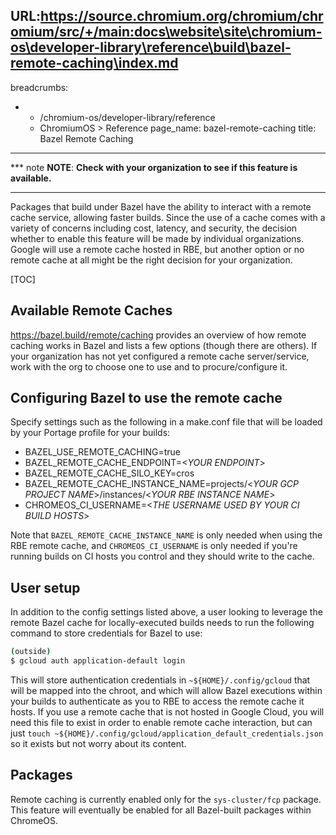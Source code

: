 URL:https://source.chromium.org/chromium/chromium/src/+/main:docs\website\site\chromium-os\developer-library\reference\build\bazel-remote-caching\index.md
---
breadcrumbs:
- - /chromium-os/developer-library/reference
  - ChromiumOS > Reference
page_name: bazel-remote-caching
title: Bazel Remote Caching
---

*** note
**NOTE**: **Check with your organization to see if this feature is available.**
***

Packages that build under Bazel have the ability to interact with a remote cache
service, allowing faster builds. Since the use of a cache comes with a variety
of concerns including cost, latency, and security, the decision whether to
enable this feature will be made by individual organizations. Google will use a
remote cache hosted in RBE, but another option or no remote cache at all might
be the right decision for your organization.

[TOC]

## Available Remote Caches

https://bazel.build/remote/caching provides an overview of how remote caching
works in Bazel and lists a few options (though there are others). If your
organization has not yet configured a remote cache server/service, work with the
org to choose one to use and to procure/configure it.

## Configuring Bazel to use the remote cache

Specify settings such as the following in a make.conf file that will be loaded
by your Portage profile for your builds:
* BAZEL_USE_REMOTE_CACHING=true
* BAZEL_REMOTE_CACHE_ENDPOINT=<*YOUR ENDPOINT*>
* BAZEL_REMOTE_CACHE_SILO_KEY=cros
* BAZEL_REMOTE_CACHE_INSTANCE_NAME=projects/<*YOUR GCP PROJECT NAME*>/instances/<*YOUR RBE INSTANCE NAME*>
* CHROMEOS_CI_USERNAME=<*THE USERNAME USED BY YOUR CI BUILD HOSTS*>

Note that `BAZEL_REMOTE_CACHE_INSTANCE_NAME` is only needed when using the RBE
remote cache, and `CHROMEOS_CI_USERNAME` is only needed if you're running builds
on CI hosts you control and they should write to the cache.

## User setup

In addition to the config settings listed above, a user looking to leverage the
remote Bazel cache for locally-executed builds needs to run the following
command to store credentials for Bazel to use:

```bash
(outside)
$ gcloud auth application-default login
```

This will store authentication credentials in `~${HOME}/.config/gcloud` that
will be mapped into the chroot, and which will allow Bazel executions within
your builds to authenticate as you to RBE to access the remote cache it hosts.
If you use a remote cache that is not hosted in Google Cloud, you will need
this file to exist in order to enable remote cache interaction, but can just
`touch ~${HOME}/.config/gcloud/application_default_credentials.json` so it
exists but not worry about its content.

## Packages

Remote caching is currently enabled only for the `sys-cluster/fcp` package.
This feature will eventually be enabled for all Bazel-built packages within
ChromeOS.
